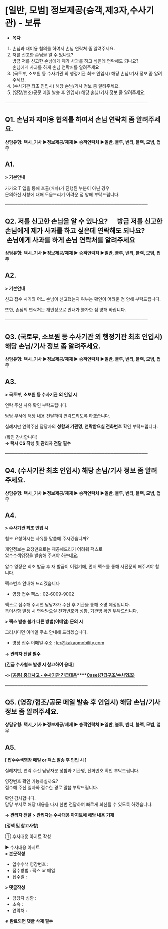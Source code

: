 # [일반, 모범] 정보제공(승객,제3자,수사기관) - 보류

* **목차**

1. 손님과 재이용 협의를 하여서 손님 연락처 좀 알려주세요.
2. 저를 신고한 손님을 알 수 있나요?  
   방금 저를 신고한 손님에게 제가 사과를 하고 싶은데 연락해도 되나요?  
   손님에게 사과를 하게 손님 연락처를 알려주세요
3. (국토부, 소보원 등 수사기관 외 행정기관 최초 인입시) 해당 손님/기사 정보 좀 알려주세요.
4. (수사기관 최초 인입시) 해당 손님/기사 정보 좀 알려주세요.
5. (영장/협조/공문 메일 발송 후 인입시) 해당 손님/기사 정보 좀 알려주세요.

──────────────────────────────────────────────

**Q1. 손님과 재이용 협의를 하여서 손님 연락처 좀 알려주세요.**
---------------------------------------

**상담유형: **택시\_기사 ▶정보제공/제재 ▶ 승객연락처 ▶일반, 블루, 벤티, 블랙, 모범, 업무****

**A1.**
-------

**> 기본안내**

카카오 T 앱을 통해 호출(배차)가 진행된 부분이 아닌 경우  
문의하신 사항에 대해 도움드리기 어려운 점 양해 부탁드립니다.

──────────────────────────────────────────────

**Q2. 저를 신고한 손님을 알 수 있나요?      방금 저를 신고한 손님에게 제가 사과를 하고 싶은데 연락해도 되나요?        손님에게 사과를 하게 손님 연락처를 알려주세요**
--------------------------------------------------------------------------------------------------------

**상담유형: **택시\_기사 ▶정보제공/제재 ▶ 승객연락처 ▶일반, 블루, 벤티, 블랙, 모범, 업무****

**A2.**
-------

**> 기본안내**

신고 접수 시기와 어느 손님이 신고했는지 여부는 확인이 어려운 점 양해 부탁드립니다.

또한, 손님의 연락처는 개인정보로 안내가 불가한 점 양해 바랍니다.

──────────────────────────────────────────────

**Q3. (국토부, 소보원 등 수사기관 외 행정기관 최초 인입시)** **해당 손님/기사 정보 좀 알려주세요.**
----------------------------------------------------------------

**상담유형: **택시\_기사 ▶정보제공/제재 ▶ 승객연락처 ▶일반, 블루, 벤티, 블랙, 모범, 업무****

**A3.**
-------

**> 국토부, 소보원 등 수사기관 외 인입 시**

연락 주신 사유 확인 부탁드립니다.

담당 부서에 해당 내용 전달하여 연락드리도록 하겠습니다.

실례지만 연락주신 담당자의 **성함과 기관명, 연락받으실 전화번호** 확인 부탁드립니다.

(확인 감사합니다)  
**→ 택시 CS 작성 및 관리자 전달 필수**

──────────────────────────────────────────────

**Q4.** **(수사기관 최초 인입시)** **해당 손님/기사 정보 좀 알려주세요.**
--------------------------------------------------

**상담유형: **택시\_기사 ▶정보제공/제재 ▶ 승객연락처 ▶일반, 블루, 벤티, 블랙, 모범, 업무****

**A4.**
-------

**> 수사기관 최초 인입 시**

협조 요청하시는 사유를 말씀해 주시겠습니까?

개인정보는 요청만으로는 제공해드리기 어려워 팩스로   
압수수색영장을 발송해 주셔야 하는데요.

압수 영장은 최초 발급 후 재 발급이 어렵기에, 먼저 팩스를 통해 사전문의 해주셔야 합니다.

팩스번호 안내해 드리겠습니다

- 영장 접수 팩스 : 02-6009-9002

팩스로 접수해 주시면 담당자가 수신 후 기관을 통해 소명 예정입니다.  
특이사항 발생 시 연락받으실 전화번호와 성함, 기관명 확인 부탁드립니다.

**> 팩스 발송 불가 다른 방법(이메일) 문의 시**

그러시다면 이메일 주소 안내해 드리겠습니다.

- 영장 접수 이메일 주소 : ler@kakaomobility.com

**→ 관리자 전달 필수**

**[긴급 수사협조 발생 시 참고하여 응대]**

**-> [[공통] 중대사고 - 수사기관 긴급대응](https://kakaomobilitysupport.zendesk.com/hc/ko/articles/30032673156505--%EA%B3%B5%ED%86%B5-%EC%A4%91%EB%8C%80%EC%82%AC%EA%B3%A0-%EC%88%98%EC%82%AC%EA%B8%B0%EA%B4%80-%EA%B8%B4%EA%B8%89%EB%8C%80%EC%9D%91-Case-%EA%B8%B4%EA%B8%89%EA%B5%AC%EC%A1%B0-%EC%88%98%EC%82%AC%ED%98%91%EC%A1%B0)****[Case(긴급구조/수사협조)](https://kakaomobilitysupport.zendesk.com/hc/ko/articles/30032673156505--%EA%B3%B5%ED%86%B5-%EC%A4%91%EB%8C%80%EC%82%AC%EA%B3%A0-%EC%88%98%EC%82%AC%EA%B8%B0%EA%B4%80-%EA%B8%B4%EA%B8%89%EB%8C%80%EC%9D%91-Case-%EA%B8%B4%EA%B8%89%EA%B5%AC%EC%A1%B0-%EC%88%98%EC%82%AC%ED%98%91%EC%A1%B0)**

──────────────────────────────────────────────

**Q5.** **(영장/협조/공문 메일 발송 후 인입시)** **해당 손님/기사 정보 좀 알려주세요.**
-----------------------------------------------------------

**상담유형: **택시\_기사 ▶정보제공/제재 ▶ 승객연락처 ▶일반, 블루, 벤티, 블랙, 모범, 업무****

**A5.**
-------

**[ 압수수색영장 메일 or 팩스 발송 후 인입 시 ]**

실례지만, 연락 주신 담당자분 성함과 기관명, 전화번호 확인 부탁드립니다.

영장번호 확인 가능하실까요?   
접수해 주신 일자와 접수한 경로 말씀 부탁드립니다.

확인 감사합니다.   
담당 부서로 해당 내용을 다시 한번 전달하여 빠르게 회신될 수 있도록 하겠습니다.

**→ 관리자 전달 > 관리자는 수사대응 아지트에 해당 내용 기재**

**[정책 및 참고사항]**

① 수사대응 아지트 작성

▶ 수사대응 아지트  
**> 본문작성**   
- 압수수색 영장번호 :   
- 접수방법 : 팩스 or 메일   
- 접수일 :

**> 댓글작성**  
- 담당자 성함 :   
- 소속 :   
- 연락처 :

**※ 완료되면 댓글 삭제 필수**